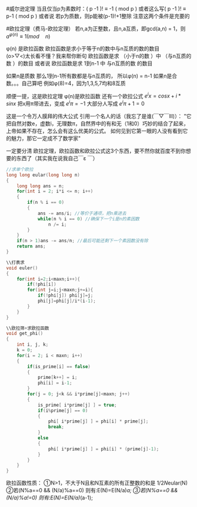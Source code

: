 #威尔逊定理
当且仅当p为素数时：( p -1 )! ≡ -1 ( mod p )
或者这么写( p -1 )! ≡ p-1 ( mod p )
或者说
若p为质数，则p能被(p-1)!+1整除
注意这两个条件是充要的

#欧拉定理（费马-欧拉定理）
若n,a为正整数，且n,a互质，即gcd(a,n) = 1，则
$a^{φ(n)} ≡ 1 (mod \quad n)$
 
φ(n) 是欧拉函数
  欧拉函数是求小于等于n的数中与n互质的数的数目  
(o>▽<)太长看不懂？我来帮你断句
  欧拉函数是求 （小于n的数 ）中 （与n互质的数 ）的数目
或者说
  欧拉函数是求 1到n-1 中 与n互质的数 的数目
 
如果n是质数
那么1到n-1所有数都是与n互质的，
所以φ(n) = n-1
如果n是合数。。。自己算吧
例如φ(8)=4，因为1,3,5,7均和8互质
 
 
顺便一提，这是欧拉定理
φ(n)是欧拉函数
还有一个欧拉公式
$e^ix = cosx + i*sinx$
把x用π带进去，变成
$e^iπ= -1$
大部分人写成 $e^iπ + 1 = 0$
 
这是一个令万人膜拜的伟大公式
引用一个名人的话（我忘了是谁(￣▽￣lll)）：
"它把自然对数e，虚数i，无理数π，自然界中的有和无（1和0）巧妙的结合了起来，上帝如果不存在，怎么会有这么优美的公式。
如何见到它第一眼的人没有看到它的魅力，那它一定成不了数学家"
 
一定要分清 欧拉定理，欧拉函数和欧拉公式这3个东西，要不然你就百度不到你想要的东西了（其实我在说我自己￣ε ￣）
 
```cpp
//求单个欧拉
long long eular(long long n)
{
    long long ans = n;
    for(int i = 2; i*i <= n; i++)
    {
        if(n % i == 0)
        {
            ans -= ans/i; //等价于通项，把n乘进去
            while(n % i == 0) //确保下一个i是n的素因数
                n /= i;
        }
    }
    if(n > 1)ans -= ans/n; //最后可能还剩下一个素因数没有除
    return ans;
}
```
```cpp
\\打表求
void euler()  
{  
    for(int i=2;i<maxn;i++){  
        if(!phi[i])  
        for(int j=i;j<maxn;j+=i){  
            if(!phi[j]) phi[j]=j;  
            phi[j]=phi[j]/i*(i-1);  
        }  
    }  
}
```
```cpp
\\欧拉筛+求欧拉函数
void get_phi()  
{  
    int i, j, k;  
    k = 0;  
    for(i = 2; i < maxn; i++)  
    {  
        if(is_prime[i] == false)  
        {  
            prime[k++] = i;  
            phi[i] = i-1;  
        }  
        for(j = 0; j<k && i*prime[j]<maxn; j++)  
        {  
            is_prime[ i*prime[j] ] = true;  
            if(i%prime[j] == 0)  
            {  
                phi[ i*prime[j] ] = phi[i] * prime[j];  
                break;  
            }  
            else  
            {  
                phi[ i*prime[j] ] = phi[i] * (prime[j]-1);  
            }  
        }  
    }  
}  
```
欧拉函数性质：
①N>1，不大于N且和N互素的所有正整数的和是 1/2*N*eular(N)
②若(N%a==0 && (N/a)%a==0) 则有:E(N)=E(N/a)*a;
③若(N%a==0 && (N/a)%a!=0) 则有:E(N)=E(N/a)*(a-1);